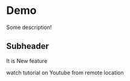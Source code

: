 # Demo

Some description!

## Subheader
It is New feature

watch tutorial on Youtube
from remote location
